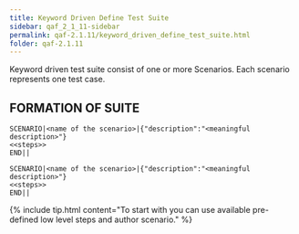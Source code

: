 ```yaml
---
title: Keyword Driven Define Test Suite
sidebar: qaf_2_1_11-sidebar
permalink: qaf-2.1.11/keyword_driven_define_test_suite.html
folder: qaf-2.1.11
---
```


Keyword driven test suite consist of one or more Scenarios. Each scenario represents one test case.

## FORMATION OF SUITE

```
SCENARIO|<name of the scenario>|{"description":"<meaningful description>"}
<<steps>>
END||
  
SCENARIO|<name of the scenario>|{"description":"<meaningful description>"}
<<steps>>
END||
```

{% include tip.html content="To start with you can use available pre-defined low level steps and author scenario." %} 
